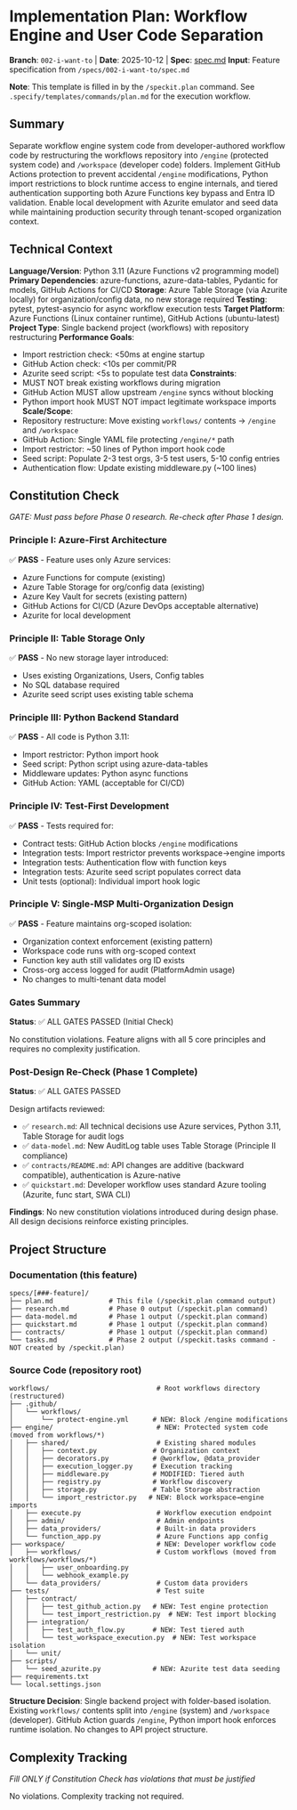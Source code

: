 # Implementation Plan: Workflow Engine and User Code Separation

**Branch**: `002-i-want-to` | **Date**: 2025-10-12 | **Spec**: [spec.md](./spec.md)
**Input**: Feature specification from `/specs/002-i-want-to/spec.md`

**Note**: This template is filled in by the `/speckit.plan` command. See `.specify/templates/commands/plan.md` for the execution workflow.

## Summary

Separate workflow engine system code from developer-authored workflow code by restructuring the workflows repository into `/engine` (protected system code) and `/workspace` (developer code) folders. Implement GitHub Actions protection to prevent accidental `/engine` modifications, Python import restrictions to block runtime access to engine internals, and tiered authentication supporting both Azure Functions key bypass and Entra ID validation. Enable local development with Azurite emulator and seed data while maintaining production security through tenant-scoped organization context.

## Technical Context

**Language/Version**: Python 3.11 (Azure Functions v2 programming model)
**Primary Dependencies**: azure-functions, azure-data-tables, Pydantic for models, GitHub Actions for CI/CD
**Storage**: Azure Table Storage (via Azurite locally) for organization/config data, no new storage required
**Testing**: pytest, pytest-asyncio for async workflow execution tests
**Target Platform**: Azure Functions (Linux container runtime), GitHub Actions (ubuntu-latest)
**Project Type**: Single backend project (workflows) with repository restructuring
**Performance Goals**:
  - Import restriction check: <50ms at engine startup
  - GitHub Action check: <10s per commit/PR
  - Azurite seed script: <5s to populate test data
**Constraints**:
  - MUST NOT break existing workflows during migration
  - GitHub Action MUST allow upstream `/engine` syncs without blocking
  - Python import hook MUST NOT impact legitimate workspace imports
**Scale/Scope**:
  - Repository restructure: Move existing `workflows/` contents → `/engine` and `/workspace`
  - GitHub Action: Single YAML file protecting `/engine/*` path
  - Import restrictor: ~50 lines of Python import hook code
  - Seed script: Populate 2-3 test orgs, 3-5 test users, 5-10 config entries
  - Authentication flow: Update existing middleware.py (~100 lines)

## Constitution Check

*GATE: Must pass before Phase 0 research. Re-check after Phase 1 design.*

### Principle I: Azure-First Architecture
✅ **PASS** - Feature uses only Azure services:
  - Azure Functions for compute (existing)
  - Azure Table Storage for org/config data (existing)
  - Azure Key Vault for secrets (existing pattern)
  - GitHub Actions for CI/CD (Azure DevOps acceptable alternative)
  - Azurite for local development

### Principle II: Table Storage Only
✅ **PASS** - No new storage layer introduced:
  - Uses existing Organizations, Users, Config tables
  - No SQL database required
  - Azurite seed script uses existing table schema

### Principle III: Python Backend Standard
✅ **PASS** - All code is Python 3.11:
  - Import restrictor: Python import hook
  - Seed script: Python script using azure-data-tables
  - Middleware updates: Python async functions
  - GitHub Action: YAML (acceptable for CI/CD)

### Principle IV: Test-First Development
✅ **PASS** - Tests required for:
  - Contract tests: GitHub Action blocks `/engine` modifications
  - Integration tests: Import restrictor prevents workspace→engine imports
  - Integration tests: Authentication flow with function keys
  - Integration tests: Azurite seed script populates correct data
  - Unit tests (optional): Individual import hook logic

### Principle V: Single-MSP Multi-Organization Design
✅ **PASS** - Feature maintains org-scoped isolation:
  - Organization context enforcement (existing pattern)
  - Workspace code runs with org-scoped context
  - Function key auth still validates org ID exists
  - Cross-org access logged for audit (PlatformAdmin usage)
  - No changes to multi-tenant data model

### Gates Summary
**Status**: ✅ ALL GATES PASSED (Initial Check)

No constitution violations. Feature aligns with all 5 core principles and requires no complexity justification.

### Post-Design Re-Check (Phase 1 Complete)
**Status**: ✅ ALL GATES PASSED

Design artifacts reviewed:
- ✅ `research.md`: All technical decisions use Azure services, Python 3.11, Table Storage for audit logs
- ✅ `data-model.md`: New AuditLog table uses Table Storage (Principle II compliance)
- ✅ `contracts/README.md`: API changes are additive (backward compatible), authentication is Azure-native
- ✅ `quickstart.md`: Developer workflow uses standard Azure tooling (Azurite, func start, SWA CLI)

**Findings**: No new constitution violations introduced during design phase. All design decisions reinforce existing principles.

## Project Structure

### Documentation (this feature)

```
specs/[###-feature]/
├── plan.md              # This file (/speckit.plan command output)
├── research.md          # Phase 0 output (/speckit.plan command)
├── data-model.md        # Phase 1 output (/speckit.plan command)
├── quickstart.md        # Phase 1 output (/speckit.plan command)
├── contracts/           # Phase 1 output (/speckit.plan command)
└── tasks.md             # Phase 2 output (/speckit.tasks command - NOT created by /speckit.plan)
```

### Source Code (repository root)

```
workflows/                           # Root workflows directory (restructured)
├── .github/
│   └── workflows/
│       └── protect-engine.yml      # NEW: Block /engine modifications
├── engine/                          # NEW: Protected system code (moved from workflows/*)
│   ├── shared/                      # Existing shared modules
│   │   ├── context.py              # Organization context
│   │   ├── decorators.py           # @workflow, @data_provider
│   │   ├── execution_logger.py     # Execution tracking
│   │   ├── middleware.py           # MODIFIED: Tiered auth
│   │   ├── registry.py             # Workflow discovery
│   │   ├── storage.py              # Table Storage abstraction
│   │   └── import_restrictor.py   # NEW: Block workspace→engine imports
│   ├── execute.py                   # Workflow execution endpoint
│   ├── admin/                       # Admin endpoints
│   ├── data_providers/              # Built-in data providers
│   └── function_app.py              # Azure Functions app config
├── workspace/                       # NEW: Developer workflow code
│   ├── workflows/                   # Custom workflows (moved from workflows/workflows/*)
│   │   ├── user_onboarding.py
│   │   └── webhook_example.py
│   └── data_providers/              # Custom data providers
├── tests/                           # Test suite
│   ├── contract/
│   │   ├── test_github_action.py   # NEW: Test engine protection
│   │   └── test_import_restriction.py  # NEW: Test import blocking
│   ├── integration/
│   │   ├── test_auth_flow.py       # NEW: Test tiered auth
│   │   └── test_workspace_execution.py  # NEW: Test workspace isolation
│   └── unit/
├── scripts/
│   └── seed_azurite.py             # NEW: Azurite test data seeding
├── requirements.txt
└── local.settings.json
```

**Structure Decision**: Single backend project with folder-based isolation. Existing `workflows/` contents split into `/engine` (system) and `/workspace` (developer). GitHub Action guards `/engine`, Python import hook enforces runtime isolation. No changes to API project structure.

## Complexity Tracking

*Fill ONLY if Constitution Check has violations that must be justified*

No violations. Complexity tracking not required.
